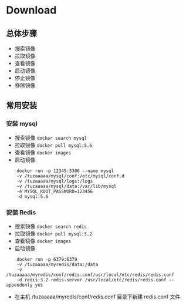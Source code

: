 # Download

## 总体步骤
- 搜索镜像
- 拉取镜像
- 查看镜像
- 启动镜像
- 停止镜像
- 移除镜像

## 常用安装
### 安装 mysql
- 搜索镜像
`docker search mysql`
- 拉取镜像
`docker pull mysql:5.6`
- 查看镜像
`docker images`
- 启动镜像
```shell
    docker run -p 12345:3306 --name mysql
    -v /tuzaaaaa/mysql/conf:/etc/mysql/conf.d
    -v /tuzaaaaa/mysql/logs:/logs
    -v /tuzaaaaa/mysql/data:/var/lib/mysql
    -e MYSQL_ROOT_PASSWORD=123456
    -d mysql:5.6
```

### 安装 Redis
- 搜索镜像
`docker search redis`
- 拉取镜像
`docker pull mysql:3.2`
- 查看镜像
`docker images`
- 启动镜像
```shell
    docker run -p 6379:6379
    -v /tuzaaaaa/myredis/data:/data
    -v /tuzaaaaa/myredis/conf/redis.conf/usr/local/etc/redis/redis.conf
    -d redis:3.2 redis-server /usr/local/etc/redis/redis.conf --appendonly yes
```
  - 在主机 /tuzaaaaa/myredis/conf/redis.conf 目录下新建 redis.conf 文件
